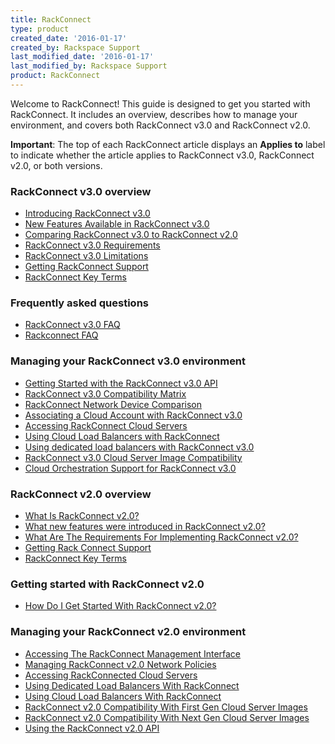 ```yaml
---
title: RackConnect
type: product
created_date: '2016-01-17'
created_by: Rackspace Support
last_modified_date: '2016-01-17'
last_modified_by: Rackspace Support
product: RackConnect
---
```


Welcome to RackConnect! This guide is designed to get you started with
RackConnect. It includes an overview, describes how to manage your
environment, and covers both RackConnect v3.0 and RackConnect v2.0.

**Important**: The top of each RackConnect article displays an **Applies
to** label to indicate whether the article applies to RackConnect v3.0,
RackConnect v2.0, or both versions.

###  RackConnect v3.0 overview

-   [Introducing RackConnect
    v3.0](/how-to/introducing-rackconnect-v30)
-   [New Features Available in RackConnect
    v3.0](/how-to/new-features-available-in-rackconnect-v30)
-   [Comparing RackConnect v3.0 to RackConnect
    v2.0](/how-to/comparing-rackconnect-v30-and-rackconnect-v20)
-   [RackConnect v3.0
    Requirements](/how-to/rackconnect-v30-requirements)
-   [RackConnect v3.0
    Limitations](/how-to/rackconnect-v30-limitations)
-   [Getting RackConnect
    Support](/how-to/getting-rackconnect-support)
-   [RackConnect Key
    Terms](/how-to/rackconnect-key-terms)

###  Frequently asked questions

-   [RackConnect v3.0
    FAQ](/how-to/rackconnect-v30-faq)
-   [Rackconnect FAQ](/how-to/rackconnect)

###  Managing your RackConnect v3.0 environment

-   [Getting Started with the RackConnect v3.0
    API](/how-to/getting-started-with-the-rackconnect-v30-api)
-   [RackConnect v3.0 Compatibility
    Matrix](/how-to/rackconnect-v30-compatibility-matrix)
-   [RackConnect Network Device
    Comparison](/how-to/rackconnect-network-device-comparison)
-   [Associating a Cloud Account with RackConnect
    v3.0](/how-to/associating-a-cloud-account-with-rackconnect-v30)
-   [Accessing RackConnect Cloud
    Servers](/how-to/accessing-rackconnect-cloud-servers)
-   [Using Cloud Load Balancers with
    RackConnect](/how-to/using-cloud-load-balancers-with-rackconnect)
-   [Using dedicated load balancers with RackConnect
    v3.0](/how-to/using-dedicated-load-balancers-with-rackconnect-v30)
-   [RackConnect v3.0 Cloud Server Image
    Compatibility](/how-to/rackconnect-v30-cloud-server-image-compatibility)
-   [Cloud Orchestration Support for RackConnect
    v3.0](/how-to/cloud-orchestration-support-for-rackconnect-v30)

###  RackConnect v2.0 overview

-   [What Is RackConnect
    v2.0?](/how-to/what-is-rackconnect-v20)
-   [What new features were introduced in RackConnect
    v2.0?](/how-to/what-features-were-introduced-in-rackconnect-v20)
-   [What Are The Requirements For Implementing RackConnect
    v2.0?](/how-to/what-are-the-requirements-for-implementing-rackconnect-v20)
-   [Getting Rack Connect
    Support](/how-to/getting-rackconnect-support)
-   [RackConnect Key
    Terms](/how-to/rackconnect-key-terms)

###  Getting started with RackConnect v2.0

-   [How Do I Get Started With RackConnect
    v2.0?](/how-to/how-do-i-get-started-with-rackconnect-v20)

###  Managing your RackConnect v2.0 environment

-   [Accessing The RackConnect Management
    Interface](/how-to/accessing-the-rackconnect-management-interface)
-   [Managing RackConnect v2.0 Network
    Policies](/how-to/managing-rackconnect-v20-network-policies)
-   [Accessing RackConnected Cloud
    Servers](/how-to/accessing-rackconnect-cloud-servers)
-   [Using Dedicated Load Balancers With
    RackConnect](/how-to/using-dedicated-load-balancers-with-rackconnect)
-   [Using Cloud Load Balancers With
    RackConnect](/how-to/using-cloud-load-balancers-with-rackconnect)
-   [RackConnect v2.0 Compatibility With First Gen Cloud Server
    Images](/how-to/cloud-server-images-for-use-with-rackconnect-v20)
-   [RackConnect v2.0 Compatibility With Next Gen Cloud Server
    Images](/how-to/rackconnect-v20-compatibility-with-cloud-server-images)
-   [Using the RackConnect v2.0
    API](/how-to/the-rackconnect-v20-api)
